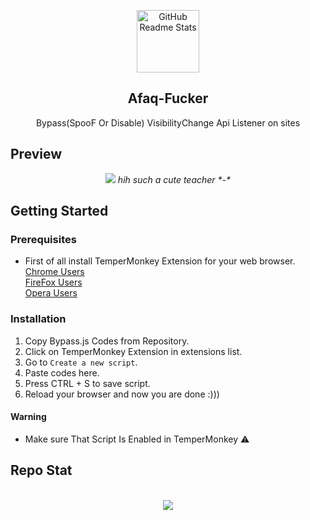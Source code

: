 <p align="center">
 <img width="100px" src="https://cdn.discordapp.com/attachments/852999633385816086/955378667159171092/863b1ddc4688dec7fa2a109fa264ed74.jpg" align="center" alt="GitHub Readme Stats" />
 <h2 align="center">Afaq-Fucker</h2>
 <p align="center">Bypass(SpooF Or Disable) VisibilityChange Api Listener on sites</p>
</p>

## Preview
<p align="center">
<img src="https://github.com/Zer0Power/Afaq-Fucker/blob/main/Screenshots/unknown.png?raw=true">
  <i align="center">hih such a cute teacher *-*</i>
</p>

## Getting Started

### Prerequisites

* First of all install TemperMonkey Extension for your web browser.</br>
[Chrome Users](https://chrome.google.com/webstore/detail/tampermonkey/dhdgffkkebhmkfjojejmpbldmpobfkfo?hl=en)</br>
[FireFox Users](https://addons.mozilla.org/en-US/firefox/addon/tampermonkey/)</br>
[Opera Users](https://addons.opera.com/en/extensions/details/tampermonkey-beta/)</br>

### Installation

1. Copy Bypass.js Codes from Repository.
2. Click on TemperMonkey Extension in extensions list.
3. Go to `Create a new script`.
4. Paste codes here.
5. Press CTRL + S to save script.
6. Reload your browser and now you are done :)))

#### Warning
* Make sure That Script Is Enabled in TemperMonkey ⚠️

<h2>Repo Stat</h2>
<p align="center"><br>
<img src="https://github-readme-stats.vercel.app/api/pin/?username=Zer0Power&repo=Afaq-Fucker&theme=nord">
</p>
